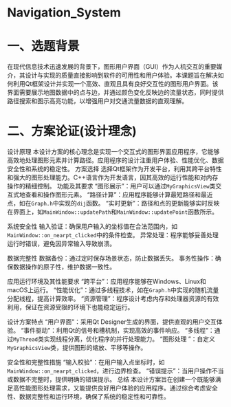 # Navigation_System
# 一、选题背景
在现代信息技术迅速发展的背景下，图形用户界面（GUI）作为人机交互的重要媒介，其设计与实现的质量直接影响到软件的可用性和用户体验。本课题旨在解决如何利用Qt框架设计并实现一个高效、直观且具有良好交互性的图形用户界面。该界面需要展示地图数据中的点与边，并通过颜色变化反映边的流量状态，同时提供路径搜索和图示高亮功能，以增强用户对交通流量数据的直观理解。
# 二、方案论证(设计理念)
  设计原理
本设计方案的核心理念是实现一个交互式的图形界面应用程序，它能够高效地处理图形元素并计算路径。应用程序的设计注重用户体验、性能优化、数据安全性和系统的稳定性。
  方案选择
选择Qt框架作为开发平台，利用其跨平台特性和强大的图形处理能力。C++语言作为开发语言，因其高效的运行性能和对内存操作的精细控制。
  功能及其要求
 “图形展示”：用户可以通过`MyGraphicsView`类交互式地查看和操作图形元素。
 “路径计算”：应用程序能够计算最短路径和最近点，如在`Graph.h`中实现的`dij`函数。
 “实时更新”：路径和点的更新能够实时反映在界面上，如`MainWindow::updatePath`和`MainWindow::updatePoint`函数所示。

  系统安全性
输入验证：确保用户输入的坐标值在合法范围内，如`MainWindow::on_nearpt_clicked`中的条件检查。
异常处理：程序能够妥善处理运行时错误，避免因异常输入导致崩溃。

  数据完整性
数据备份：通过定时保存场景状态，防止数据丢失。
事务性操作：确保数据操作的原子性，维护数据一致性。

  应用运行环境及其性能要求
 “跨平台”：应用程序能够在Windows、Linux和macOS上运行。
 “性能优化”：通过多线程技术，如在`Graph.h`中实现的随机流量分配线程，提高计算效率。
 “资源管理”：程序设计考虑内存和处理器资源的有效利用，保证在资源受限的环境下也能稳定运行。

  设计方案特点
 “用户界面”：采用Qt Designer生成的界面，提供直观的用户交互体验。
 “事件驱动”：利用Qt的信号和槽机制，实现高效的事件响应。
 “多线程”：通过`MyThread`类实现线程分离，优化程序的并行处理能力。
 “图形处理 ”：自定义`MyGraphicsView`类，提供图形的缩放、平移等操作。

  安全性和完整性措施
 “输入校验”：在用户输入点坐标时，如`MainWindow::on_nearpt_clicked`，进行边界检查。
 “错误提示”：当用户操作不当或数据不完整时，提供明确的错误提示。
  总结
本设计方案旨在创建一个既能够满足高性能图形处理需求，又能提供良好用户体验的应用程序。通过综合考虑安全性、数据完整性和运行环境，确保了系统的稳定性和可靠性。
